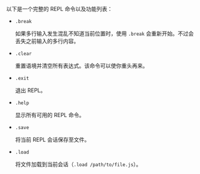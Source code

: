 以下是一个完整的 REPL 命令以及功能列表：

+ `.break`

  如果多行输入发生混乱不知道当前位置时，使用 `.break` 会重新开始。不过会丢失之前输入的多行内容。

+ `.clear`

  重置语境并清空所有表达式。该命令可以使你重头再来。

+ `.exit`

  退出 REPL。

+ `.help`

  显示所有可用的 REPL 命令。

+ `.save`

  将当前 REPL 会话保存至文件。

+ `.load`

  将文件加载到当前会话（`.load /path/to/file.js`）。